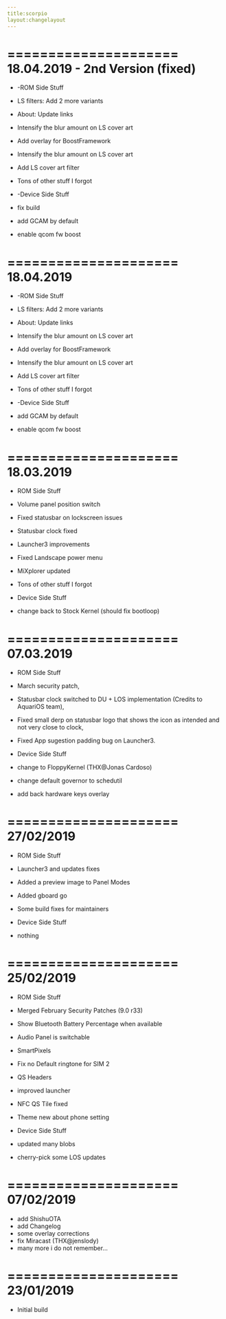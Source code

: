 ```yaml
---
title:scorpio
layout:changelayout
---
```

=====================
    18.04.2019 - 2nd Version (fixed)
=====================
* -ROM Side Stuff
* LS filters: Add 2 more variants 
* About: Update links 
* Intensify the blur amount on LS cover art 
* Add overlay for BoostFramework 
* Intensify the blur amount on LS cover art
* Add LS cover art filter
* Tons of other stuff I forgot

* -Device Side Stuff
* fix build
* add GCAM by default
* enable qcom fw boost

=====================
    18.04.2019
=====================
* -ROM Side Stuff
* LS filters: Add 2 more variants 
* About: Update links 
* Intensify the blur amount on LS cover art 
* Add overlay for BoostFramework 
* Intensify the blur amount on LS cover art
* Add LS cover art filter
* Tons of other stuff I forgot

* -Device Side Stuff
* add GCAM by default
* enable qcom fw boost

=====================
    18.03.2019
=====================
* ROM Side Stuff
* Volume panel position switch 
* Fixed statusbar on lockscreen issues 
* Statusbar clock fixed 
* Launcher3 improvements 
* Fixed Landscape power menu
* MiXplorer updated
* Tons of other stuff I forgot

* Device Side Stuff
* change back to Stock Kernel (should fix bootloop)

=====================
    07.03.2019
=====================
* ROM Side Stuff
* March security patch,
* Statusbar clock switched to DU + LOS implementation (Credits to AquariOS team),
* Fixed small derp on statusbar logo that shows the icon as intended and not very close to clock,
* Fixed App sugestion padding bug on Launcher3.

* Device Side Stuff
* change to FloppyKernel (THX@Jonas Cardoso)
* change default governor to schedutil
* add back hardware keys overlay
 
=====================
    27/02/2019
=====================
* ROM Side Stuff
* Launcher3 and updates fixes           
* Added a preview image to Panel Modes           
* Added gboard go           
* Some build fixes for maintainers

* Device Side Stuff
* nothing

=====================
    25/02/2019
=====================
* ROM Side Stuff
* Merged February Security Patches (9.0 r33)
* Show Bluetooth Battery Percentage when available
* Audio Panel is switchable
* SmartPixels
* Fix no Default ringtone for SIM 2
* QS Headers
* improved launcher
* NFC QS Tile fixed
* Theme new about phone setting

* Device Side Stuff
* updated many blobs
* cherry-pick some LOS updates

=====================
    07/02/2019
=====================
* add ShishuOTA
* add Changelog
* some overlay corrections
* fix Miracast (THX@jenslody)
* many more i do not remember...

=====================
    23/01/2019
=====================
* Initial build
